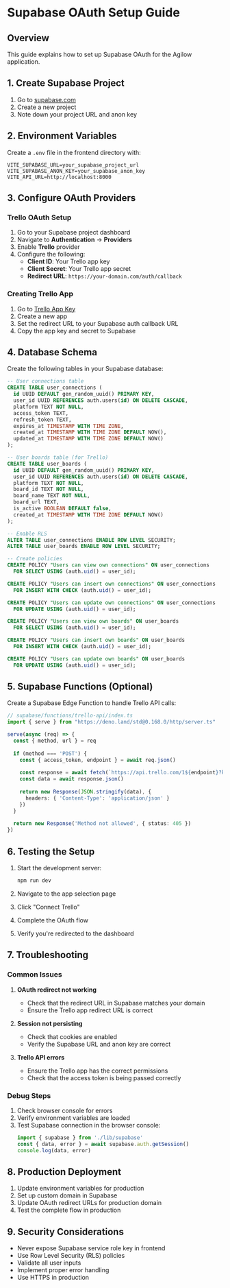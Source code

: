 # Supabase OAuth Setup Guide

## Overview
This guide explains how to set up Supabase OAuth for the Agilow application.

## 1. Create Supabase Project

1. Go to [supabase.com](https://supabase.com)
2. Create a new project
3. Note down your project URL and anon key

## 2. Environment Variables

Create a `.env` file in the frontend directory with:

```env
VITE_SUPABASE_URL=your_supabase_project_url
VITE_SUPABASE_ANON_KEY=your_supabase_anon_key
VITE_API_URL=http://localhost:8000
```

## 3. Configure OAuth Providers

### Trello OAuth Setup

1. Go to your Supabase project dashboard
2. Navigate to **Authentication** → **Providers**
3. Enable **Trello** provider
4. Configure the following:
   - **Client ID**: Your Trello app key
   - **Client Secret**: Your Trello app secret
   - **Redirect URL**: `https://your-domain.com/auth/callback`

### Creating Trello App

1. Go to [Trello App Key](https://trello.com/app-key)
2. Create a new app
3. Set the redirect URL to your Supabase auth callback URL
4. Copy the app key and secret to Supabase

## 4. Database Schema

Create the following tables in your Supabase database:

```sql
-- User connections table
CREATE TABLE user_connections (
  id UUID DEFAULT gen_random_uuid() PRIMARY KEY,
  user_id UUID REFERENCES auth.users(id) ON DELETE CASCADE,
  platform TEXT NOT NULL,
  access_token TEXT,
  refresh_token TEXT,
  expires_at TIMESTAMP WITH TIME ZONE,
  created_at TIMESTAMP WITH TIME ZONE DEFAULT NOW(),
  updated_at TIMESTAMP WITH TIME ZONE DEFAULT NOW()
);

-- User boards table (for Trello)
CREATE TABLE user_boards (
  id UUID DEFAULT gen_random_uuid() PRIMARY KEY,
  user_id UUID REFERENCES auth.users(id) ON DELETE CASCADE,
  platform TEXT NOT NULL,
  board_id TEXT NOT NULL,
  board_name TEXT NOT NULL,
  board_url TEXT,
  is_active BOOLEAN DEFAULT false,
  created_at TIMESTAMP WITH TIME ZONE DEFAULT NOW()
);

-- Enable RLS
ALTER TABLE user_connections ENABLE ROW LEVEL SECURITY;
ALTER TABLE user_boards ENABLE ROW LEVEL SECURITY;

-- Create policies
CREATE POLICY "Users can view own connections" ON user_connections
  FOR SELECT USING (auth.uid() = user_id);

CREATE POLICY "Users can insert own connections" ON user_connections
  FOR INSERT WITH CHECK (auth.uid() = user_id);

CREATE POLICY "Users can update own connections" ON user_connections
  FOR UPDATE USING (auth.uid() = user_id);

CREATE POLICY "Users can view own boards" ON user_boards
  FOR SELECT USING (auth.uid() = user_id);

CREATE POLICY "Users can insert own boards" ON user_boards
  FOR INSERT WITH CHECK (auth.uid() = user_id);

CREATE POLICY "Users can update own boards" ON user_boards
  FOR UPDATE USING (auth.uid() = user_id);
```

## 5. Supabase Functions (Optional)

Create a Supabase Edge Function to handle Trello API calls:

```typescript
// supabase/functions/trello-api/index.ts
import { serve } from "https://deno.land/std@0.168.0/http/server.ts"

serve(async (req) => {
  const { method, url } = req
  
  if (method === 'POST') {
    const { access_token, endpoint } = await req.json()
    
    const response = await fetch(`https://api.trello.com/1${endpoint}?key=${Deno.env.get('TRELLO_APP_KEY')}&token=${access_token}`)
    const data = await response.json()
    
    return new Response(JSON.stringify(data), {
      headers: { 'Content-Type': 'application/json' }
    })
  }
  
  return new Response('Method not allowed', { status: 405 })
})
```

## 6. Testing the Setup

1. Start the development server:
   ```bash
   npm run dev
   ```

2. Navigate to the app selection page
3. Click "Connect Trello"
4. Complete the OAuth flow
5. Verify you're redirected to the dashboard

## 7. Troubleshooting

### Common Issues

1. **OAuth redirect not working**
   - Check that the redirect URL in Supabase matches your domain
   - Ensure the Trello app redirect URL is correct

2. **Session not persisting**
   - Check that cookies are enabled
   - Verify the Supabase URL and anon key are correct

3. **Trello API errors**
   - Ensure the Trello app has the correct permissions
   - Check that the access token is being passed correctly

### Debug Steps

1. Check browser console for errors
2. Verify environment variables are loaded
3. Test Supabase connection in the browser console:
   ```javascript
   import { supabase } from './lib/supabase'
   const { data, error } = await supabase.auth.getSession()
   console.log(data, error)
   ```

## 8. Production Deployment

1. Update environment variables for production
2. Set up custom domain in Supabase
3. Update OAuth redirect URLs for production domain
4. Test the complete flow in production

## 9. Security Considerations

- Never expose Supabase service role key in frontend
- Use Row Level Security (RLS) policies
- Validate all user inputs
- Implement proper error handling
- Use HTTPS in production 